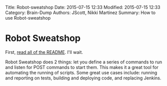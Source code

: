 Title: Robot-sweatshop
Date: 2015-07-15 12:33
Modified: 2015-07-15 12:33
Category: Brain-Dump
Authors: JScott, Nikki Martinez
Summary: How to use Robot-sweatshop

# Robot Sweatshop

First, [read all of the README](https://github.com/JScott/robot_sweatshop/blob/master/README.md). I'll wait.

Robot Sweatshop does 2 things: let you define a series of commands to run and listen for POST commands to start them. This makes it a great tool for automating the running of scripts. Some great use cases include: running and reporting on tests, building and deploying code, and replacing Jenkins.
